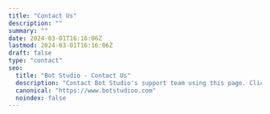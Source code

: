 ```yaml
---
title: "Contact Us"
description: ""
summary: ""
date: 2024-03-01T16:16:06Z
lastmod: 2024-03-01T16:16:06Z
draft: false
type: "contact"
seo:
  title: "Bot Studio - Contact Us"
  description: "Contact Bot Studio's support team using this page. Click here to learn more."
  canonical: "https://www.botstudioo.com"
  noindex: false
---
```


